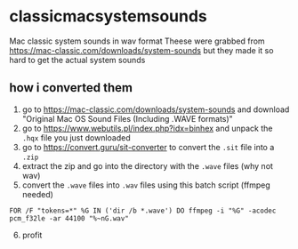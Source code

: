 # classicmacsystemsounds
Mac classic system sounds in wav format
Theese were grabbed from https://mac-classic.com/downloads/system-sounds but they made it so hard to get the actual system sounds
## how i converted them
1. go to https://mac-classic.com/downloads/system-sounds and download "Original Mac OS Sound Files (Including .WAVE formats)"
2. go to https://www.webutils.pl/index.php?idx=binhex and unpack the `.hqx` file you just downloaded
3. go to https://convert.guru/sit-converter to convert the `.sit` file into a `.zip`
4. extract the zip and go into the directory with the `.wave` files (why not wav)
5. convert the `.wave` files into `.wav` files using this batch script (ffmpeg needed)
```
FOR /F "tokens=*" %G IN ('dir /b *.wave') DO ffmpeg -i "%G" -acodec pcm_f32le -ar 44100 "%~nG.wav"
```
6. profit
